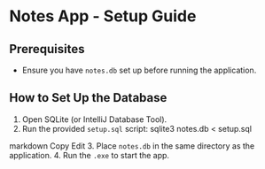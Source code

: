 # Notes App - Setup Guide

## Prerequisites
- Ensure you have `notes.db` set up before running the application.

## How to Set Up the Database
1. Open SQLite (or IntelliJ Database Tool).
2. Run the provided `setup.sql` script:
sqlite3 notes.db < setup.sql

markdown
Copy
Edit
3. Place `notes.db` in the same directory as the application.
4. Run the `.exe` to start the app.
